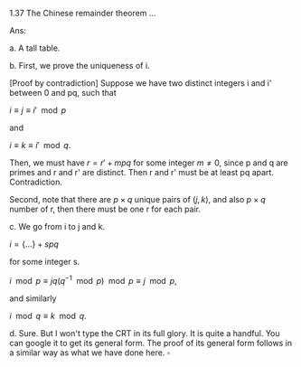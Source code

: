 1.37 The Chinese remainder theorem ...

Ans:

a. A tall table.

b. First, we prove the uniqueness of i.

[Proof by contradiction] Suppose we have two distinct integers i and i' between 0 and pq, such that 

$i\equiv j \equiv i' \mod p$

and

$i\equiv k\equiv i' \mod q$.

Then, we must have $r=r'+mpq$ for some integer $m\ne 0$, since p and q are primes and r and r' are distinct. Then r and r' must be at least pq apart. Contradiction.

Second, note that there are $p\times q$ unique pairs of $(j,k)$, and also $p\times q$ number of r, then there must be one r for each pair.

c. We go from i to j and k.

$i = \{...\} + spq$

for some integer s.

$i \mod p \equiv jq(q^{-1} \mod p) \mod p \equiv j \mod p$,

and similarly

$i \mod q \equiv k \mod q$.

d. Sure. But I won't type the CRT in its full glory. It is quite a handful. You can google it to get its general form. The proof of its general form follows in a similar way as what we have done here. $\square$ 